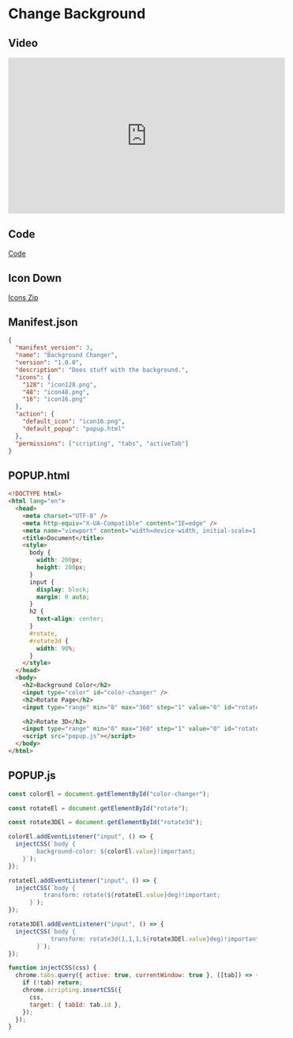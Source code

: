 # Change Background

## Video

<iframe width="560" height="315" src="https://www.youtube.com/embed/LTdb1YUTz9Y" frameborder="0" allow="accelerometer; autoplay; clipboard-write; encrypted-media; gyroscope; picture-in-picture" allowfullscreen></iframe>

## Code

[Code](https://github.com/phptuts/chrome-extenison-10-minute)

## Icon Down

[Icons Zip](https://github.com/phptuts/changebackgroundchromeextension/raw/master/icons.zip)

## Manifest.json

```json
{
  "manifest_version": 3,
  "name": "Background Changer",
  "version": "1.0.0",
  "description": "Does stuff with the background.",
  "icons": {
    "128": "icon128.png",
    "48": "icon48.png",
    "16": "icon16.png"
  },
  "action": {
    "default_icon": "icon16.png",
    "default_popup": "popup.html"
  },
  "permissions": ["scripting", "tabs", "activeTab"]
}
```

## POPUP.html

```html
<!DOCTYPE html>
<html lang="en">
  <head>
    <meta charset="UTF-8" />
    <meta http-equiv="X-UA-Compatible" content="IE=edge" />
    <meta name="viewport" content="width=device-width, initial-scale=1.0" />
    <title>Document</title>
    <style>
      body {
        width: 200px;
        height: 200px;
      }
      input {
        display: block;
        margin: 0 auto;
      }
      h2 {
        text-align: center;
      }
      #rotate,
      #rotate3d {
        width: 90%;
      }
    </style>
  </head>
  <body>
    <h2>Background Color</h2>
    <input type="color" id="color-changer" />
    <h2>Rotate Page</h2>
    <input type="range" min="0" max="360" step="1" value="0" id="rotate" />

    <h2>Rotate 3D</h2>
    <input type="range" min="0" max="360" step="1" value="0" id="rotate3d" />
    <script src="popup.js"></script>
  </body>
</html>
```

## POPUP.js

```js
const colorEl = document.getElementById("color-changer");

const rotateEl = document.getElementById("rotate");

const rotate3DEl = document.getElementById("rotate3d");

colorEl.addEventListener("input", () => {
  injectCSS(`body {
        background-color: ${colorEl.value}!important;
    }`);
});

rotateEl.addEventListener("input", () => {
  injectCSS(`body {
          transform: rotate(${rotateEl.value}deg)!important;
      }`);
});

rotate3DEl.addEventListener("input", () => {
  injectCSS(`body {
            transform: rotate3d(1,1,1,${rotate3DEl.value}deg)!important;
        }`);
});

function injectCSS(css) {
  chrome.tabs.query({ active: true, currentWindow: true }, ([tab]) => {
    if (!tab) return;
    chrome.scripting.insertCSS({
      css,
      target: { tabId: tab.id },
    });
  });
}
```
